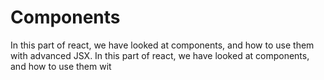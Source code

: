 # Components

In this part of react, we have looked at components, and how to use them with advanced JSX.
In this part of react, we have looked at components, and how to use them wit